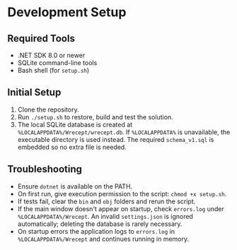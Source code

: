 # Development Setup

## Required Tools
- .NET SDK 8.0 or newer
- SQLite command-line tools
- Bash shell (for `setup.sh`)

## Initial Setup
1. Clone the repository.
2. Run `./setup.sh` to restore, build and test the solution.
3. The local SQLite database is created at `%LOCALAPPDATA%/Wrecept/wrecept.db`.
   If `%LOCALAPPDATA%` is unavailable, the executable directory is used instead.
   The required `schema_v1.sql` is embedded so no extra file is needed.

## Troubleshooting
- Ensure `dotnet` is available on the PATH.
- On first run, give execution permission to the script: `chmod +x setup.sh`.
- If tests fail, clear the `bin` and `obj` folders and rerun the script.
- If the main window doesn't appear on startup, check `errors.log` under
  `%LOCALAPPDATA%/Wrecept`. An invalid `settings.json` is ignored automatically;
  deleting the database is rarely necessary.
- On startup errors the application logs to `errors.log` in `%LOCALAPPDATA%/Wrecept`
  and continues running in memory.
